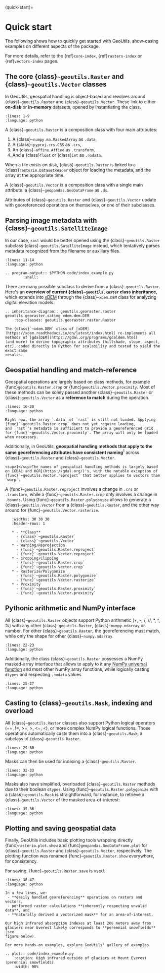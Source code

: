 (quick-start)=

# Quick start

The following shows how to quickly get started with GeoUtils, show-casing examples on different aspects of the package.

For more details, refer to the {ref}`core-index`, {ref}`rasters-index` or {ref}`vectors-index` pages.

## The core {class}`~geoutils.Raster` and {class}`~geoutils.Vector` classes

In GeoUtils, geospatial handling is object-based and revolves around {class}`~geoutils.Raster` and {class}`~geoutils.Vector`.
These link to either **on-disk** or **in-memory** datasets, opened by instantiating the class.

```{literalinclude} code/index_example.py
:lines: 1-9
:language: python
```

A {class}`~geoutils.Raster` is a composition class with four main attributes: 
1. A {class}`~numpy.ma.MaskedArray` as `.data`, 
2. A {class}`~pyproj.crs.CRS` as `.crs`,
3. An {class}`~affine.Affine` as `.transform`,
4. And a {class}`float` or {class}`int` as `.nodata`.

When a file exists on disk, {class}`~geoutils.Raster` is linked to a {class}`rasterio.DatasetReader` object for loading the metadata, and the array at the 
appropriate time.

A {class}`~geoutils.Vector` is a composition class with a single main attribute: a {class}`~geopandas.GeoDataFrame` as `.ds`. 

Attributes of {class}`~geoutils.Raster` and {class}`~geoutils.Vector` update with georeferenced operations on themselves, or one of their subclasses. 

## Parsing image metadata with {class}`~geoutils.SatelliteImage`

In our case, `rast` would be better opened using the {class}`~geoutils.Raster` subclass {class}`~geoutils.SatelliteImage` instead, which tentatively parses 
metadata recognized from the filename or auxiliary files.

```{literalinclude} code/index_example.py
:lines: 11-14
:language: python
```

```{eval-rst}
.. program-output:: $PYTHON code/index_example.py
        :shell:
```

There are many possible subclass to derive from a {class}`~geoutils.Raster`. Here's an **overview of current {class}`~geoutils.Raster` class inheritance**, which extends into 
[xDEM](https://xdem.readthedocs.io/en/latest/index.html) through the {class}`~xdem.DEM` class for analyzing digital elevation models: 

```{eval-rst}
.. inheritance-diagram:: geoutils.georaster.raster geoutils.georaster.satimg xdem.dem.DEM
    :top-classes: geoutils.georaster.raster.Raster
```
```{note}
The {class}`~xdem.DEM` class of [xDEM](https://xdem.readthedocs.io/en/latest/index.html) re-implements all methods of [gdalDEM](https://gdal.org/programs/gdaldem.html) 
(and more) to derive topographic attributes (hillshade, slope, aspect, etc), coded directly in Python for scalability and tested to yield the exact same 
results.
```

## Geospatial handling and match-reference

Geospatial operations are largely based on class methods, for 
example {func}`geoutils.Raster.crop` or {func}`geoutils.Vector.proximity`. Most of these methods can be solely passed another {class}`~geoutils.Raster` or 
{class}`~geoutils.Vector` as a **reference to match** during the operation.

```{literalinclude} code/index_example.py
:lines: 16-20
:language: python
```

```{note}
Right now, the array `.data` of `rast` is still not loaded. Applying {func}`~geoutils.Raster.crop` does not yet require loading, 
and `rast`'s metadata is sufficient to provide a georeferenced grid for {func}`~geoutils.Vector.proximity`. The array will only be loaded when necessary.
```

Additionally, in GeoUtils, **geospatial handling methods that apply to the same georeferencing attributes have consistent naming**<sup>1</sup> across {class}`~geoutils.Raster` and {class}`~geoutils.Vector`. 

```{margin}
<sup>1</sup>The names of geospatial handling methods is largely based on [GDAL and OGR](https://gdal.org/)'s, with the notable exception of {func}`~geoutils.Vector.reproject` that better applies to vectors than `warp`.
```

A {func}`~geoutils.Raster.reproject` involves a change in `.crs` or `.transform`, while a {func}`~geoutils.Raster.crop` only involves a change in `.bounds`. 
Using {func}`~geoutils.Raster.polygonize` allows to generate a {class}`~geoutils.Vector` from a {class}`~geoutils.Raster`, and the other way around for {func}`~geoutils.Vector.rasterize`. 

```{list-table} 
   :widths: 30 30 30
   :header-rows: 1
   
   * - **Class**
     - {class}`~geoutils.Raster`
     - {class}`~geoutils.Vector`
   * - Warping/Reprojection 
     - {func}`~geoutils.Raster.reproject` 
     - {func}`~geoutils.Vector.reproject`
   * - Cropping/Clipping
     - {func}`~geoutils.Raster.crop`
     - {func}`~geoutils.Vector.crop`
   * - Rasterize/Polygonize
     - {func}`~geoutils.Raster.polygonize`
     - {func}`~geoutils.Vector.rasterize`
   * - Proximity 
     - {func}`~geoutils.Raster.proximity`
     - {func}`~geoutils.Vector.proximity`
```


## Pythonic arithmetic and NumPy interface

All {class}`~geoutils.Raster` objects support Python arithmetic (+, -, /, //, *, ^, %) with any other {class}`~geoutils.Raster`, {class}`~numpy.ndarray` or 
number. For other {class}`~geoutils.Raster`, the georeferencing must match, while only the shape for other {class}`~numpy.ndarray`.

```{literalinclude} code/index_example.py
:lines: 22-23
:language: python
```

Additionally, the class {class}`~geoutils.Raster` possesses a NumPy masked-array interface that allows to apply to it any [NumPy universal function](https://numpy.org/doc/stable/reference/ufuncs.html) and 
most other NumPy array functions, while logically casting `dtypes` and respecting `.nodata` values.

```{literalinclude} code/index_example.py
:lines: 25-27
:language: python
```

## Casting to {class}`~geoutils.Mask`, indexing and overload

All {class}`~geoutils.Raster` classes also support Python logical operators (==, !=, >=, >, <=, <), or more complex NumPy logical functions. Those operations 
automatically casts them into a {class}`~geoutils.Mask`, a subclass of {class}`~geoutils.Raster`.


```{literalinclude} code/index_example.py
:lines: 29-30
:language: python
```

Masks can then be used for indexing a {class}`~geoutils.Raster`.

```{literalinclude} code/index_example.py
:lines: 32-33
:language: python
```

Masks also have simplified, overloaded {class}`~geoutils.Raster` methods due to their boolean `dtypes`. Using {func}`~geoutils.Raster.polygonize` with a 
{class}`~geoutils.Mask` is straightforward, for instance, to retrieve a {class}`~geoutils.Vector` of the masked area-of-interest:

```{literalinclude} code/index_example.py
:lines: 35-36
:language: python
```

## Plotting and saving geospatial data


Finally, GeoUtils includes basic plotting tools wrapping directly {func}`rasterio.plot.show` and {func}`geopandas.GeoDataFrame.plot` for {class}`~geoutils.Raster` and {class}`~geoutils.Vector`, respectively. 
The plotting function was renamed {func}`~geoutils.Raster.show` everywhere, for consistency. 

For saving, {func}`~geoutils.Raster.save` is used.

```{literalinclude} code/index_example.py
:lines: 38-47
:language: python
```

```{admonition} Wrap-up
In a few lines, we:
 - **easily handled georeferencing** operations on rasters and vectors, 
 - performed raster calculations **inherently respecting unvalid data**, and
 - **naturally derived a vectorized mask** for an area-of-interest.

Our high infrared absorption indexes at least 200 meters away from glaciers near Everest likely corresponds to **perennial snowfields** (see 
figure below).

For more hands-on examples, explore GeoUtils' gallery of examples.
```

```{eval-rst}
.. plot:: code/index_example.py
    :caption: High infrared outside of glaciers at Mount Everest (perennial snowfields)
    :width: 90%
```

